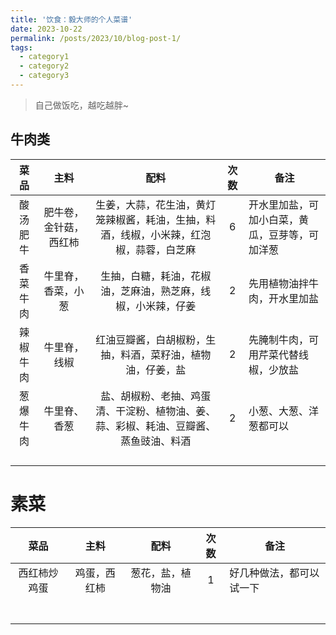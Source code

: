 ```yaml
---
title: '饮食：毅大师的个人菜谱'
date: 2023-10-22
permalink: /posts/2023/10/blog-post-1/
tags:
  - category1
  - category2
  - category3
---
```


> 自己做饭吃，越吃越胖~

## 牛肉类

| 菜品   | 主料          | 配料                                          | 次数  | 备注                      |
|:----:|:-----------:|:-------------------------------------------:|:---:| ----------------------- |
| 酸汤肥牛 | 肥牛卷，金针菇，西红柿 | 生姜，大蒜，花生油，黄灯笼辣椒酱，耗油，生抽，料酒，线椒，小米辣，红泡椒，蒜蓉，白芝麻 | 6   | 开水里加盐，可加小白菜，黄瓜，豆芽等，可加洋葱 |
| 香菜牛肉 | 牛里脊，香菜，小葱   | 生抽，白糖，耗油，花椒油，芝麻油，熟芝麻，线椒，小米辣，仔姜              | 2   | 先用植物油拌牛肉，开水里加盐          |
| 辣椒牛肉 | 牛里脊，线椒      | 红油豆瓣酱，白胡椒粉，生抽，料酒，菜籽油，植物油，仔姜，盐               | 2   | 先腌制牛肉，可用芹菜代替线椒，少放盐      |
| 葱爆牛肉 | 牛里脊、香葱      | 盐、胡椒粉、老抽、鸡蛋清、干淀粉、植物油、姜、蒜、彩椒、耗油、豆瓣酱、蒸鱼豉油、料酒  | 2   | 小葱、大葱、洋葱都可以             |
|      |             |                                             |     |                         |
|      |             |                                             |     |                         |
|      |             |                                             |     |                         |
|      |             |                                             |     |                         |

# 素菜

| 菜品     | 主料     | 配料       | 次数  | 备注           |
|:------:|:------:|:--------:|:---:| ------------ |
| 西红柿炒鸡蛋 | 鸡蛋，西红柿 | 葱花，盐，植物油 | 1   | 好几种做法，都可以试一下 |
|        |        |          |     |              |
|        |        |          |     |              |
|        |        |          |     |              |
|        |        |          |     |              |
|        |        |          |     |              |
|        |        |          |     |              |
|        |        |          |     |              |